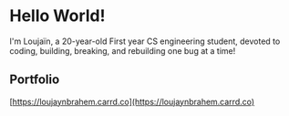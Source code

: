 # Hello World!
I'm Loujaïn, a 20-year-old First year CS engineering student, devoted to coding, building, breaking, and rebuilding one bug at a time! 

## Portfolio
[https://loujaynbrahem.carrd.co](https://loujaynbrahem.carrd.co)

